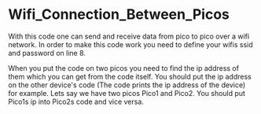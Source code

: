 # Wifi_Connection_Between_Picos
With this code one can send and receive data from pico to pico over a wifi network.
In order to make this code work you need to define your wifis ssid and password on line 8.

When you put the code on two picos you need to find the ip address of them which you can get from the code itself.
You should put the ip address on the other device's code (The code prints the ip address of the device) for example. 
Lets say we have two picos Pico1 and Pico2. You should put Pico1s ip into Pico2s code and vice versa.
